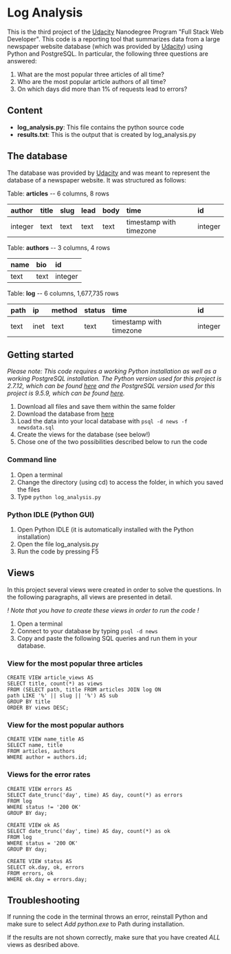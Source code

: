 # Log Analysis

This is the third project of the [Udacity](www.udacity.com) Nanodegree Program "Full Stack Web Developer". This code is a reporting tool that summarizes data from a large newspaper website database (which was provided by [Udacity](www.udacity.com)) using Python and PostgreSQL. In particular, the following three questions are answered:

1. What are the most popular three articles of all time?
2. Who are the most popular article authors of all time?
3. On which days did more than 1% of requests lead to errors?

## Content

+ **log_analysis.py**: This file contains the python source code
+ **results.txt**: This is the output that is created by log_analysis.py

## The database
The database was provided by [Udacity](www.udacity.com) and was meant to represent the database of a newspaper website. It was structured as follows:

Table: **articles** -- 6 columns, 8 rows

| author   | title  | slug   | lead  | body  | time | id|
| :------- | :----- |:------ |:----- |:----- |:-----| :----- |
| integer  | text   | text   | text  | text  | timestamp with timezone | integer |

Table: **authors** -- 3 columns, 4 rows

| name    | bio     | id |
| :-------| :-------| :------- |
| text    | text    | integer |

Table: **log** -- 6 columns, 1,677,735 rows

| path   | ip    | method | status | time | id |
| :------| :-----| :-----|:-----|:-----|:-----|
| text   | inet  | text   | text   | timestamp with timezone | integer |


## Getting started
*Please note: This code requires a working Python installation as well as a working PostgreSQL installation. The Python version used for this project is 2.7.12, which can be found [here](https://www.python.org/downloads/) and the PostgreSQL version used for this project is 9.5.9, which can be found [here](https://www.postgresql.org/download/).*

1. Download all files and save them within the same folder
2. Download the database from [here](https://d17h27t6h515a5.cloudfront.net/topher/2016/August/57b5f748_newsdata/newsdata.zip)
3. Load the data into your local database with `psql -d news -f newsdata.sql`
4. Create the views for the database (see below!)
5. Chose one of the two possibilities described below to run the code

### Command line

1. Open a terminal
2. Change the directory (using cd) to access the folder, in which you saved the files
3. Type `python log_analysis.py`

### Python IDLE (Python GUI)

1. Open Python IDLE (it is automatically installed with the Python installation)
2. Open the file log_analysis.py
3. Run the code by pressing F5

## Views
In this project several views were created in order to solve the questions. In the following paragraphs, all views are presented in detail.

*! Note that you have to create these views in order to run the code !*

1. Open a terminal
2. Connect to your database by typing `psql -d news`
3. Copy and paste the following SQL queries and run them in your database.

### View for the most popular three articles
```
CREATE VIEW article_views AS
SELECT title, count(*) as views
FROM (SELECT path, title FROM articles JOIN log ON
path LIKE '%' || slug || '%') AS sub
GROUP BY title
ORDER BY views DESC;
```

### View for the most popular authors
```
CREATE VIEW name_title AS
SELECT name, title
FROM articles, authors
WHERE author = authors.id;
```
### Views for the error rates
```
CREATE VIEW errors AS
SELECT date_trunc('day', time) AS day, count(*) as errors
FROM log
WHERE status != '200 OK'
GROUP BY day;
```
```
CREATE VIEW ok AS
SELECT date_trunc('day', time) AS day, count(*) as ok
FROM log
WHERE status = '200 OK'
GROUP BY day;
```
```
CREATE VIEW status AS
SELECT ok.day, ok, errors
FROM errors, ok
WHERE ok.day = errors.day;
```
## Troubleshooting
If running the code in the terminal throws an error, reinstall Python and make sure to select *Add python.exe* to Path during installation.

If the results are not shown correctly, make sure that you have created *ALL* views as desribed above.
